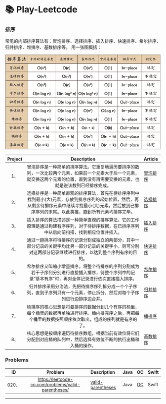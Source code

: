 # 📚 Play-Leetcode

### 排序

常见的内部排序算法有：冒泡排序、选择排序、插入排序、快速排序、希尔排序、归并排序、堆排序、基数排序等。
用一张图概括：

<p align='center'>
<img src='https://github.com/sunjinshuai/Play-Leetcode/blob/master/Algorithm-Sort/sort.png'>
</p>

| Project | Description | Article |
|:-------:|:-------:|:------|
|1、| 冒泡排序是一种简单的排序算法。它重复地遍历要排序的数列，一次比较两个元素，如果前一个元素大于后一个元素，就交换这两个元素的位置，直到没有再需要交换的元素，也就是说该数列已经排序完成。 |[冒泡排序](https://github.com/sunjinshuai/Play-Leetcode/tree/master/Algorithm-Sort/BubbleSort)|
|2、| 选择排序是一种简单直观的排序算法，首先在待排序序列中找到最小(大)元素，存放到排序序列的起始位置，然后，再从剩余待排序元素中继续寻找最小(大)元素，然后放到已排序序列的末尾。以此类推，直到所有元素均排序完毕。 |[选择排序](https://github.com/sunjinshuai/Play-Leetcode/tree/master/Algorithm-Sort/SelectionSort)|
|3、| 插入排序的算法描述是一种简单直观的排序算法。它的工作原理是通过构建有序序列，对于待排序数据，在已排序序列中从后向前扫描，找到相应位置并插入。 |[插入排序](https://github.com/sunjinshuai/Play-Leetcode/tree/master/Algorithm-Sort/InsertionSort)|
|4、| 通过一趟排序将待排序的记录分割成独立的两部分，其中一部分记录的关键字均比另一部分记录的关键字小，则可分别对这两部分记录继续进行排序，以达到整个序列有序的目的。 |[快速排序](https://github.com/sunjinshuai/Play-Leetcode/tree/master/Algorithm-Sort/QuickSort)|
|5、| 希尔排序又叫缩小增量排序，将整个待排序的序列分割成为若干子序列分别进行直接插入排序，待整个序列中的记录“基本有序”时，再对全体记录进行依次直接插入排序。 |[希尔排序](https://github.com/sunjinshuai/Play-Leetcode/tree/master/Algorithm-Sort/ShellSort)|
|6、| 归并排序采用分治法，先把待排序序列拆分成一个个子序列，直到子序列只有一个元素，停止拆分，然后对每个子序列进行边排序边合并。 |[归并排序](https://github.com/sunjinshuai/Play-Leetcode/tree/master/Algorithm-Sort/MergeSort)|
|7、| 桶排序的核心思想是将要排序的数据分到几个有序的桶里，每个桶里的数据再单独进行排序。桶内排完序之后，再把每个桶里的数据按照顺序依次取出，组成的序列就是有序的了。|[桶排序](https://github.com/sunjinshuai/Play-Leetcode/tree/master/Algorithm-Sort/BucketSort)|
|8、| 核心思想是按顺序遍历待排序数组，根据当前有效位将它们分配到对应桶的队列中，然后选择有效位不断的执行出桶和入桶的操作。|[基数排序](https://github.com/sunjinshuai/Play-Leetcode/tree/master/Algorithm-Sort/RadixSort)|

### Problems
| ID | Problem | Description | Java | OC | Swift |
|:-------:|:-------:|:------|:------|:------|:------|
|020、| https://leetcode-cn.com/problems/valid-parentheses/ | [valid-parentheses](https://github.com/sunjinshuai/Play-Leetcode/tree/master/0020-Valid-Parentheses) | Java | [OC]((https://github.com/sunjinshuai/Play-Leetcode/tree/master/0020-Valid-Parentheses)) | Swift |

----------------------------
